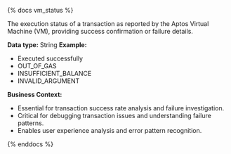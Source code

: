 {% docs vm_status %}

The execution status of a transaction as reported by the Aptos Virtual Machine (VM), providing success confirmation or failure details.

**Data type:** String
**Example:**
- Executed successfully
- OUT_OF_GAS
- INSUFFICIENT_BALANCE
- INVALID_ARGUMENT

**Business Context:**
- Essential for transaction success rate analysis and failure investigation.
- Critical for debugging transaction issues and understanding failure patterns.
- Enables user experience analysis and error pattern recognition.

{% enddocs %}